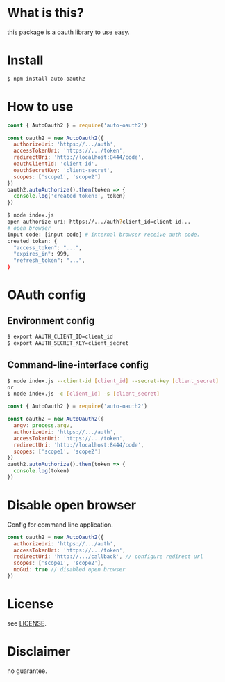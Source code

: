# What is this?

this package is a oauth library to use easy.

# Install

```bash
$ npm install auto-oauth2
```

# How to use

```javascript:index.js
const { AutoOauth2 } = require('auto-oauth2')

const oauth2 = new AutoOauth2({
  authorizeUri: 'https://.../auth',
  accessTokenUri: 'https://.../token',
  redirectUri: 'http://localhost:8444/code',
  oauthClientId: 'client-id',
  oauthSecretKey: 'client-secret',
  scopes: ['scope1', 'scope2']
})
oauth2.autoAuthorize().then(token => {
  console.log('created token:', token)
})
```

```bash
$ node index.js
open authorize uri: https://.../auth?client_id=client-id...
# open browser
input code: [input code] # internal browser receive auth code.
created token: {
  "access_token": "...",
  "expires_in": 999,
  "refresh_token": "...",
}
```

# OAuth config

## Environment config

```bash
$ export AAUTH_CLIENT_ID=client_id
$ export AAUTH_SECRET_KEY=client_secret
```

## Command-line-interface config

```bash
$ node index.js --client-id [client_id] --secret-key [client_secret]
or
$ node index.js -c [client_id] -s [client_secret]
```

```javascript:index.js
const { AutoOauth2 } = require('auto-oauth2')

const oauth2 = new AutoOauth2({
  argv: process.argv,
  authorizeUri: 'https://.../auth',
  accessTokenUri: 'https://.../token',
  redirectUri: 'http://localhost:8444/code',
  scopes: ['scope1', 'scope2']
})
oauth2.autoAuthorize().then(token => {
  console.log(token)
})
```

# Disable open browser

Config for command line application.

```javascript
const oauth2 = new AutoOauth2({
  authorizeUri: 'https://.../auth',
  accessTokenUri: 'https://.../token',
  redirectUri: 'http://.../callback', // configure redirect url
  scopes: ['scope1', 'scope2'],
  noGui: true // disabled open browser
})
```

# License

see [LICENSE](LICENSE).

# Disclaimer

no guarantee.
